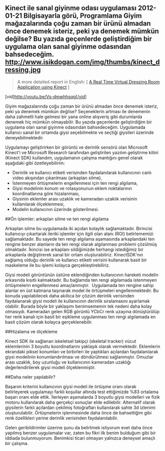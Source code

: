 Kinect ile sanal giyinme odası uygulaması
2012-01-21
Bilgisayarla görü, Programlama
Giyim mağazalarında çoğu zaman bir ürünü almadan önce denemek isteriz, peki ya denemek mümkün değilse? Bu yazıda geçenlerde geliştirdiğim bir uygulama olan sanal giyinme odasından bahsedeceğim.
http://www.isikdogan.com/img/thumbs/kinect_dressing.jpg
---
>A more detailed report in English: [ <a href="http://www.isikdogan.com/files/isikdogan_kinect.pdf" target="_blank">A Real Time Virtual Dressing Room Application using Kinect</a> ]
[vid]http://youtu.be/Vs-dmwhhsqg[/vid]

Giyim mağazalarında çoğu zaman bir ürünü almadan önce denemek isteriz, peki ya denemek mümkün değilse? Seçeneklerin artması ile denemenin daha zahmetli hale gelmesi bir yana online alışveriş gibi durumlarda denemek hiç mümkün olmayabilir. Bu yazıda geçenlerde geliştirdiğim bir uygulama olan sanal giyinme odasından bahsedeceğim. Uygulamada kullanıcı sanal bir ortamda giysi seçebilmekte ve seçtiği giysileri üzerinde deneyebilmektedir.
Uygulamayı geliştirirken bir görüntü ve derinlik sensörü olan Microsoft Kinect'i ve Microsoft Research tarafından geliştirilen yazılım geliştirme kitini (Kinect SDK) kullandım, uygulamanın çalışma mantığını genel olarak aşağıdaki gibi özetleyebilirim:
* Derinlik ve kullanıcı etiketi verisinden faydalanılarak kullanıcının canlı video akışından çıkarılması (arkaplan silme),
* İstenmeyen örtüşmelerin engellenmesi için ten rengi algılama,
* Giysi modelinin konum ve rotasyonunun eklem noktalarının koordinatlarına göre hizalanması,
* Giysinin eklemler arası uzaklık ve kameradan uzaklık verisinin kullanılarak ölçeklenmesi,
* Modelin kullanıcının üzerinde gösterilmesi.

##Ön işlemler: arkaplan silme ve ten rengi algılama

Arkaplan silme bu uygulamada iki açıdan kolaylık sağlamaktadır. Birincisi kullanıcıyı çıkartarak ileriki işlemler için ilgili olan alanı (ROI) belirlememizi sağlamaktadır. Bu sayede ten rengi algılama aşamasında arkaplandaki ten rengine benzer alanların da ten rengi olarak algılanması problemi çözülmüş olmaktadır. İkincisi ise arkaplanı sildiğimizde herhangi istediğimiz bir arkaplanla değiştirerek sanal bir ortam oluşturabiliriz. KinectSDK'nın sağlamış olduğu derinlik ve kullanıcı etiketi verisini kullanarak basit bir maskeleme ile bu işlemi kolayca gerçekleştirebiliriz.
Giysi modeli görüntünün üstüne eklendiğinden kullanıcının hareketi modelin arkasında kısıtlı kalmaktadır. Bu bağlamda ten rengi algılamada istenmeyen örtüşmelerin engellenmesi amaçlanmıştır.  Uygulamada ten rengine sahip alanlar en üst katmana taşınarak model ile örtüşmeleri engellenmektedir. Bu konuda yapılabilecek daha akıllıca bir çözüm derinlik verisinden faydalanarak giysi modeli ile kullanıcının derinlik sıralamasını ayarlamak olabilir. Burada böyle bir yaklaşımı benimsememin tek nedeni daha kolay olmasıydı. Kameradan gelen RGB görüntü YCbCr renk uzayına dönüştürülüp her renk kanalı için basit bir eşikleme uygulanması ten rengi algılamada en basit çözüm olarak kolayca gerçeklenebilir.
##Hizalama ve ölçekleme
Kinect SDK ile sağlanan iskeletsel takipçi (skeletal tracker) vücut eklemlerinin 3 boyutlu koordinatlarını yaklaşık olarak vermektedir. Eklemlerin ekrandaki piksel konumları ve birbirleri ile yaptıkları açılardan faydalanılarak giysi modelinin konumlandırılması ve döndürülmesi sağlanmıştır. Omuzlar arası uzaklık, boy uzunluğu ve kullanıcının kameradan uzaklığı değerlendirilerek giysi modeli ölçeklenmiştir. 
##Daha neler yapılabilir?
Başarım kriterini kullanıcının giysi modeli ile örtüşme oranı olarak belirleyerek uygulamayı farklı koşullar altında test ettiğimizde %83 ortalama başarı oranı elde ettik. İlerleyen aşamalarda 3 boyutlu giysi modelleri ve fizik motoru kullanılarak daha gerçekçi sonuçlar elde edilebilir. Alternatif olarak giysilerin farklı açılardan çekilmiş fotoğrafları kullanılarak sahte 3d izlenimi oluşturulabilir. Örtüşmelerin işlenmesinde daha önce de bahsettiğim gibi renk özellikleri yerine derinlik verisinden faydalanılabilir.
Gelen geribildirimler üzerine şunu da belirtmek istiyorum evet daha önce yapılmış benzer uygulamalar var, zaten bu fikri ilk benim bulduğum gibi bir iddiada bulunmuyorum. Benimkisi ticari olmayan yalnızca deneysel amaçlı bir çalışma.

